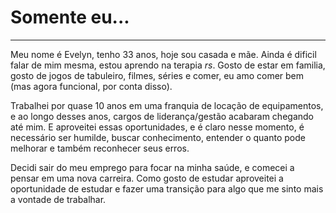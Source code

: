 # Somente eu...
***
Meu nome é Evelyn, tenho 33 anos, hoje sou casada e mãe. Ainda é dificil falar de mim mesma, estou aprendo na terapia _rs_. Gosto de estar em familia, gosto de jogos de tabuleiro, filmes, séries e comer, eu amo comer bem (mas agora funcional, por conta disso).
 
Trabalhei por quase 10 anos em uma franquia de locação de equipamentos, e ao longo desses anos, cargos de
liderança/gestão acabaram chegando até mim. E aproveitei essas oportunidades, e é claro nesse
momento, é necessário ser humilde, buscar conhecimento, entender o quanto pode melhorar e também reconhecer seus erros.

Decidi sair do meu emprego para focar na minha saúde, e comecei a pensar em uma nova carreira. Como gosto de estudar aproveitei a oportunidade de estudar e fazer uma transição para algo que me sinto mais a vontade de trabalhar. 